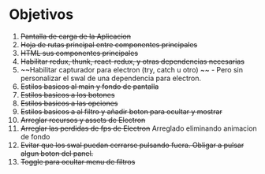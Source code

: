 # Objetivos

1. ~~Pantalla de carga de la Aplicacion~~
2. ~~Hoja de rutas principal entre componentes principales~~
3. ~~HTML sus componentes principales~~
4. ~~Habilitar redux, thunk, react-redux, y otras dependencias necesarias~~
5. ~~Habilitar capturador para electron (try, catch u otro) ~~ - Pero sin personalizar el swal de una dependencia para electron.
6. ~~Estilos basicos al main y fondo de pantalla~~
7. ~~Estilos basicos a los botones~~
8. ~~Estilos basicos a las opciones~~
9. ~~Estilos basicos a al filtro y añadir boton para ocultar y mostrar~~
10. ~~Arreglar recursos y assets de Electron~~
11. ~~Arreglar las perdidas de fps de Electron~~ Arreglado eliminando animacion de fondo
12. ~~Evitar que los swal puedan cerrarse pulsando fuera. Obligar a pulsar algun boton del panel.~~
13. ~~Toggle para ocultar menu de filtros~~
